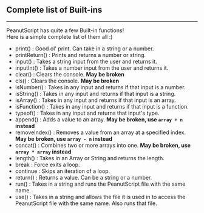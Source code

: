## Complete list of Built-ins
___
PeanutScript has quite a few Built-in functions!<br>
Here is a simple complete list of them all :)<br>
- print() : Good ol' print. Can take in a string or a number.
- printReturn() : Prints and returns a number or string.
- input() : Takes a string input from the user and returns it.
- inputInt() : Takes a number input from the user and returns it.
- clear() : Clears the console. **May be broken**
- cls() : Clears the console. **May be broken**
- isNumber() : Takes in any input and returns if that input is a number.
- isString() : Takes in any input and returns if that input is a string.
- isArray() : Takes in any input and returns if that input is an array.
- isFunction() : Takes in any input and returns if that input is a function.
- typeof() : Takes in any input and returns that input's type.
- append() : Adds a value to an array. **May be broken, use `array + n` instead**
- removeIndex() : Removes a value from an array at a specified index. **May be broken, use `array - n` instead**
- concat() : Combines two or more arrays into one. **May be broken, use `array * array` instead**
- length() : Takes in an Array or String and returns the length.
- break : Force exits a loop.
- continue : Skips an iteration of a loop.
- return() : Returns a value. Can be a string or a number.
- run() : Takes in a string and runs the PeanutScript file with the same name.
- use() : Takes in a string and allows the file it is used in to access the PeanutScript file with the same name. Also runs that file.